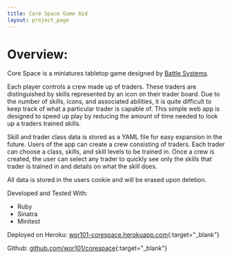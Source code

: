 ```yaml
---
title: Core Space Game Aid
layout: project_page
---
```


# Overview:
Core Space is a miniatures tabletop game designed by [Battle Systems](https://battlesystems.co.uk/).

Each player controls a crew made up of traders. These traders are distinguished by skills represented by an icon on their trader board. Due to the number of skills, icons, and associated abilities, it is quite difficult to keep track of what a particular trader is capable of. This simple web app is designed to speed up play by reducing the amount of time needed to look up a traders trained skills.

Skill and trader class data is stored as a YAML file for easy expansion in the future. Users of the app can create a crew consisting of traders. Each trader can choose a class, skills, and skill levels to be trained in. Once a crew is created, the user can select any trader to quickly see only the skills that trader is trained in and details on what the skill does.

All data is stored in the users cookie and will be erased upon deletion.

Developed and Tested With:
* Ruby
* Sinatra
* Minitest

Deployed on Heroku:
[wor101-corespace.herokuapp.com](https://wor101-corespace.herokuapp.com){:target="_blank"}


Github:
[github.com/wor101/corespace](https://github.com/wor101/corespace){:target="_blank"}

